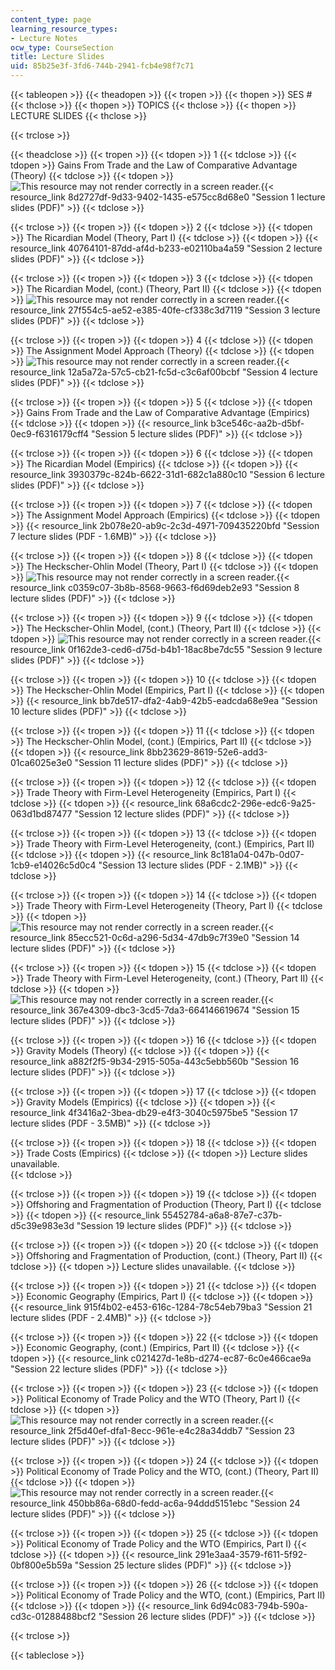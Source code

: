 ```yaml
---
content_type: page
learning_resource_types:
- Lecture Notes
ocw_type: CourseSection
title: Lecture Slides
uid: 85b25e3f-3fd6-744b-2941-fcb4e98f7c71
---
```


{{< tableopen >}}
{{< theadopen >}}
{{< tropen >}}
{{< thopen >}}
SES #
{{< thclose >}}
{{< thopen >}}
TOPICS
{{< thclose >}}
{{< thopen >}}
LECTURE SLIDES
{{< thclose >}}

{{< trclose >}}

{{< theadclose >}}
{{< tropen >}}
{{< tdopen >}}
1
{{< tdclose >}}
{{< tdopen >}}
Gains From Trade and the Law of Comparative Advantage (Theory)
{{< tdclose >}}
{{< tdopen >}}
![This resource may not render correctly in a screen reader.](/images/inacessible.gif){{< resource_link 8d2727df-9d33-9402-1435-e575cc8d68e0 "Session 1 lecture slides (PDF)" >}}
{{< tdclose >}}

{{< trclose >}}
{{< tropen >}}
{{< tdopen >}}
2
{{< tdclose >}}
{{< tdopen >}}
The Ricardian Model (Theory, Part I)
{{< tdclose >}}
{{< tdopen >}}
{{< resource_link 40764101-87dd-af4d-b233-e02110ba4a59 "Session 2 lecture slides (PDF)" >}}
{{< tdclose >}}

{{< trclose >}}
{{< tropen >}}
{{< tdopen >}}
3
{{< tdclose >}}
{{< tdopen >}}
The Ricardian Model, (cont.) (Theory, Part II)
{{< tdclose >}}
{{< tdopen >}}
![This resource may not render correctly in a screen reader.](/images/inacessible.gif){{< resource_link 27f554c5-ae52-e385-40fe-cf338c3d7119 "Session 3 lecture slides (PDF)" >}}
{{< tdclose >}}

{{< trclose >}}
{{< tropen >}}
{{< tdopen >}}
4
{{< tdclose >}}
{{< tdopen >}}
The Assignment Model Approach (Theory)
{{< tdclose >}}
{{< tdopen >}}
![This resource may not render correctly in a screen reader.](/images/inacessible.gif){{< resource_link 12a5a72a-57c5-cb21-fc5d-c3c6af00bcbf "Session 4 lecture slides (PDF)" >}}
{{< tdclose >}}

{{< trclose >}}
{{< tropen >}}
{{< tdopen >}}
5
{{< tdclose >}}
{{< tdopen >}}
Gains From Trade and the Law of Comparative Advantage (Empirics)
{{< tdclose >}}
{{< tdopen >}}
{{< resource_link b3ce546c-aa2b-d5bf-0ec9-f6316179cff4 "Session 5 lecture slides (PDF)" >}}
{{< tdclose >}}

{{< trclose >}}
{{< tropen >}}
{{< tdopen >}}
6
{{< tdclose >}}
{{< tdopen >}}
The Ricardian Model (Empirics)
{{< tdclose >}}
{{< tdopen >}}
{{< resource_link 3930379c-824b-6622-31d1-682c1a880c10 "Session 6 lecture slides (PDF)" >}}
{{< tdclose >}}

{{< trclose >}}
{{< tropen >}}
{{< tdopen >}}
7
{{< tdclose >}}
{{< tdopen >}}
The Assignment Model Approach (Empirics)
{{< tdclose >}}
{{< tdopen >}}
{{< resource_link 2b078e20-ab9c-2c3d-4971-709435220bfd "Session 7 lecture slides (PDF - 1.6MB)" >}}
{{< tdclose >}}

{{< trclose >}}
{{< tropen >}}
{{< tdopen >}}
8
{{< tdclose >}}
{{< tdopen >}}
The Heckscher-Ohlin Model (Theory, Part I)
{{< tdclose >}}
{{< tdopen >}}
![This resource may not render correctly in a screen reader.](/images/inacessible.gif){{< resource_link c0359c07-3b8b-8568-9663-f6d69deb2e93 "Session 8 lecture slides (PDF)" >}}
{{< tdclose >}}

{{< trclose >}}
{{< tropen >}}
{{< tdopen >}}
9
{{< tdclose >}}
{{< tdopen >}}
The Heckscher-Ohlin Model, (cont.) (Theory, Part II)
{{< tdclose >}}
{{< tdopen >}}
![This resource may not render correctly in a screen reader.](/images/inacessible.gif){{< resource_link 0f162de3-ced6-d75d-b4b1-18ac8be7dc55 "Session 9 lecture slides (PDF)" >}}
{{< tdclose >}}

{{< trclose >}}
{{< tropen >}}
{{< tdopen >}}
10
{{< tdclose >}}
{{< tdopen >}}
The Heckscher-Ohlin Model (Empirics, Part I)
{{< tdclose >}}
{{< tdopen >}}
{{< resource_link bb7de517-dfa2-4ab9-42b5-eadcda68e9ea "Session 10 lecture slides (PDF)" >}}
{{< tdclose >}}

{{< trclose >}}
{{< tropen >}}
{{< tdopen >}}
11
{{< tdclose >}}
{{< tdopen >}}
The Heckscher-Ohlin Model, (cont.) (Empirics, Part II)
{{< tdclose >}}
{{< tdopen >}}
{{< resource_link 8bb23629-8619-52e6-add3-01ca6025e3e0 "Session 11 lecture slides (PDF)" >}}
{{< tdclose >}}

{{< trclose >}}
{{< tropen >}}
{{< tdopen >}}
12
{{< tdclose >}}
{{< tdopen >}}
Trade Theory with Firm-Level Heterogeneity (Empirics, Part I)
{{< tdclose >}}
{{< tdopen >}}
{{< resource_link 68a6cdc2-296e-edc6-9a25-063d1bd87477 "Session 12 lecture slides (PDF)" >}}
{{< tdclose >}}

{{< trclose >}}
{{< tropen >}}
{{< tdopen >}}
13
{{< tdclose >}}
{{< tdopen >}}
Trade Theory with Firm-Level Heterogeneity, (cont.) (Empirics, Part II)
{{< tdclose >}}
{{< tdopen >}}
{{< resource_link 8c181a04-047b-0d07-1cb9-e14026c5d0c4 "Session 13 lecture slides (PDF - 2.1MB)" >}}
{{< tdclose >}}

{{< trclose >}}
{{< tropen >}}
{{< tdopen >}}
14
{{< tdclose >}}
{{< tdopen >}}
Trade Theory with Firm-Level Heterogeneity (Theory, Part I)
{{< tdclose >}}
{{< tdopen >}}
![This resource may not render correctly in a screen reader.](/images/inacessible.gif){{< resource_link 85ecc521-0c6d-a296-5d34-47db9c7f39e0 "Session 14 lecture slides (PDF)" >}}
{{< tdclose >}}

{{< trclose >}}
{{< tropen >}}
{{< tdopen >}}
15
{{< tdclose >}}
{{< tdopen >}}
Trade Theory with Firm-Level Heterogeneity, (cont.) (Theory, Part II)
{{< tdclose >}}
{{< tdopen >}}
![This resource may not render correctly in a screen reader.](/images/inacessible.gif){{< resource_link 367e4309-dbc3-3cd5-7da3-664146619674 "Session 15 lecture slides (PDF)" >}}
{{< tdclose >}}

{{< trclose >}}
{{< tropen >}}
{{< tdopen >}}
16
{{< tdclose >}}
{{< tdopen >}}
Gravity Models (Theory)
{{< tdclose >}}
{{< tdopen >}}
{{< resource_link a882f2f5-9b34-2915-505a-443c5ebb560b "Session 16 lecture slides (PDF)" >}}
{{< tdclose >}}

{{< trclose >}}
{{< tropen >}}
{{< tdopen >}}
17
{{< tdclose >}}
{{< tdopen >}}
Gravity Models (Empirics)
{{< tdclose >}}
{{< tdopen >}}
{{< resource_link 4f3416a2-3bea-db29-e4f3-3040c5975be5 "Session 17 lecture slides (PDF - 3.5MB)" >}}
{{< tdclose >}}

{{< trclose >}}
{{< tropen >}}
{{< tdopen >}}
18
{{< tdclose >}}
{{< tdopen >}}
Trade Costs (Empirics)
{{< tdclose >}}
{{< tdopen >}}
Lecture slides unavailable.   
{{< tdclose >}}

{{< trclose >}}
{{< tropen >}}
{{< tdopen >}}
19
{{< tdclose >}}
{{< tdopen >}}
Offshoring and Fragmentation of Production (Theory, Part I)
{{< tdclose >}}
{{< tdopen >}}
{{< resource_link 55452784-a6a8-87e7-c37b-d5c39e983e3d "Session 19 lecture slides (PDF)" >}}
{{< tdclose >}}

{{< trclose >}}
{{< tropen >}}
{{< tdopen >}}
20
{{< tdclose >}}
{{< tdopen >}}
Offshoring and Fragmentation of Production, (cont.) (Theory, Part II)
{{< tdclose >}}
{{< tdopen >}}
Lecture slides unavailable.
{{< tdclose >}}

{{< trclose >}}
{{< tropen >}}
{{< tdopen >}}
21
{{< tdclose >}}
{{< tdopen >}}
Economic Geography (Empirics, Part I)
{{< tdclose >}}
{{< tdopen >}}
{{< resource_link 915f4b02-e453-616c-1284-78c54eb79ba3 "Session 21 lecture slides (PDF - 2.4MB)" >}}
{{< tdclose >}}

{{< trclose >}}
{{< tropen >}}
{{< tdopen >}}
22
{{< tdclose >}}
{{< tdopen >}}
Economic Geography, (cont.) (Empirics, Part II)
{{< tdclose >}}
{{< tdopen >}}
{{< resource_link c021427d-1e8b-d274-ec87-6c0e466cae9a "Session 22 lecture slides (PDF)" >}}
{{< tdclose >}}

{{< trclose >}}
{{< tropen >}}
{{< tdopen >}}
23
{{< tdclose >}}
{{< tdopen >}}
Political Economy of Trade Policy and the WTO (Theory, Part I)
{{< tdclose >}}
{{< tdopen >}}
![This resource may not render correctly in a screen reader.](/images/inacessible.gif){{< resource_link 2f5d40ef-dfa1-8ecc-961e-e4c28a34ddb7 "Session 23 lecture slides (PDF)" >}}
{{< tdclose >}}

{{< trclose >}}
{{< tropen >}}
{{< tdopen >}}
24
{{< tdclose >}}
{{< tdopen >}}
Political Economy of Trade Policy and the WTO, (cont.) (Theory, Part II)
{{< tdclose >}}
{{< tdopen >}}
![This resource may not render correctly in a screen reader.](/images/inacessible.gif){{< resource_link 450bb86a-68d0-fedd-ac6a-94ddd5151ebc "Session 24 lecture slides (PDF)" >}}
{{< tdclose >}}

{{< trclose >}}
{{< tropen >}}
{{< tdopen >}}
25
{{< tdclose >}}
{{< tdopen >}}
Political Economy of Trade Policy and the WTO (Empirics, Part I)
{{< tdclose >}}
{{< tdopen >}}
{{< resource_link 291e3aa4-3579-f611-5f92-0bf800e5b59a "Session 25 lecture slides (PDF)" >}}
{{< tdclose >}}

{{< trclose >}}
{{< tropen >}}
{{< tdopen >}}
26
{{< tdclose >}}
{{< tdopen >}}
Political Economy of Trade Policy and the WTO, (cont.) (Empirics, Part II)
{{< tdclose >}}
{{< tdopen >}}
{{< resource_link 6d94c083-794b-590a-cd3c-01288488bcf2 "Session 26 lecture slides (PDF)" >}}
{{< tdclose >}}

{{< trclose >}}

{{< tableclose >}}